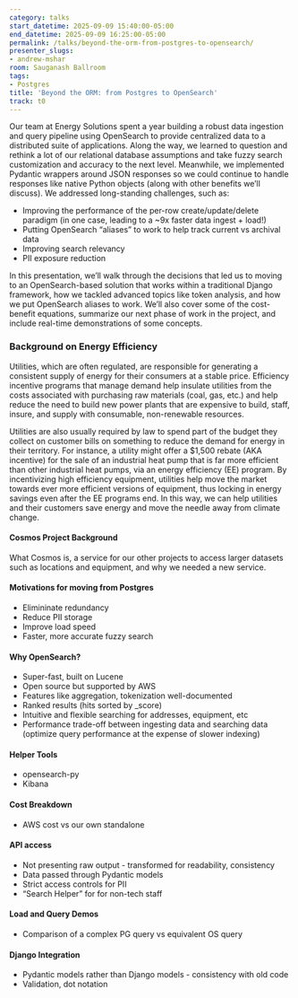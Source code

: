 ```yaml
---
category: talks
start_datetime: 2025-09-09 15:40:00-05:00
end_datetime: 2025-09-09 16:25:00-05:00
permalink: /talks/beyond-the-orm-from-postgres-to-opensearch/
presenter_slugs:
- andrew-mshar
room: Sauganash Ballroom
tags:
- Postgres
title: 'Beyond the ORM: from Postgres to OpenSearch'
track: t0
---
```


Our team at Energy Solutions spent a year building a robust data ingestion and query pipeline using OpenSearch to provide centralized data to a distributed suite of applications. Along the way, we learned to question and rethink a lot of our relational database assumptions and take fuzzy search customization and accuracy to the next level. Meanwhile, we implemented Pydantic wrappers around JSON responses so we could continue to handle responses like native Python objects (along with other benefits we’ll discuss). We addressed long-standing challenges, such as:

- Improving the performance of the per-row create/update/delete paradigm (in one case, leading to a ~9x faster data ingest + load!)
- Putting OpenSearch “aliases” to work to help track current vs archival data
- Improving search relevancy
- PII exposure reduction

In this presentation, we’ll walk through the decisions that led us to moving to an OpenSearch-based solution that works within a traditional Django framework, how we tackled advanced topics like token analysis, and how we put OpenSearch aliases to work. We’ll also cover some of the cost-benefit equations, summarize our next phase of work in the project, and include real-time demonstrations of some concepts.

### Background on Energy Efficiency

Utilities, which are often regulated, are responsible for generating a consistent supply of energy for their consumers at a stable price. Efficiency incentive programs that manage demand help insulate utilities from the costs associated with purchasing raw materials (coal, gas, etc.) and help reduce the need to build new power plants that are expensive to build, staff, insure, and supply with consumable, non-renewable resources. 

Utilities are also usually required by law to spend part of the budget they collect on customer bills on something to reduce the demand for energy in their territory. For instance, a utility might offer a $1,500 rebate (AKA incentive) for the sale of an industrial heat pump that is far more efficient than other industrial heat pumps, via an energy efficiency (EE) program. By incentivizing high efficiency equipment, utilities help move the market towards ever more efficient versions of equipment, thus locking in energy savings even after the EE programs end. In this way, we can help utilities and their customers save energy and move the needle away from climate change.

#### Cosmos Project Background
What Cosmos is, a service for our other projects to access larger datasets such as locations and equipment, and why we needed a new service.

#### Motivations for moving from Postgres
- Elimininate redundancy
- Reduce PII storage
- Improve load speed
- Faster, more accurate fuzzy search

#### Why OpenSearch?
- Super-fast, built on Lucene
- Open source but supported by AWS
- Features like aggregation, tokenization well-documented
- Ranked results (hits sorted by _score)
- Intuitive and flexible searching for addresses, equipment, etc
- Performance trade-off between ingesting data and searching data (optimize query performance at the expense of slower indexing)

#### Helper Tools
- opensearch-py   
- Kibana

#### Cost Breakdown
- AWS cost vs our own standalone

#### API access
- Not presenting raw output - transformed for readability, consistency    
- Data passed through Pydantic models    
- Strict access controls for PII    
- “Search Helper” for for non-tech staff

#### Load and Query Demos
- Comparison of a complex PG query vs equivalent OS query

#### Django Integration
- Pydantic models rather than Django models - consistency with old code    
- Validation, dot notation
